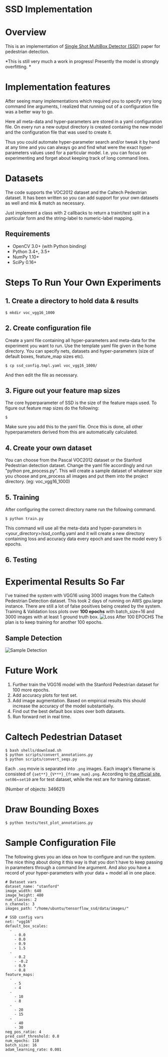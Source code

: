 SSD Implementation 
==============

# Overview

This is an implementation of [Single Shot MultiBox Detector (SSD)](https://arxiv.org/abs/1512.02325)
paper for pedestrian detection. 

*This is still very much a work in progress! Presently the model is strongly overfitting. *

# Implementation features
After seeing many implementations which required you to specify very long command line arguments, I realized that running out of a configuration file was a better way to go. 

Here all meta-data and hyper-parameters are stored in a yaml configuration file. On every run a new output directory is created containig the new model and the configuration file that was used to create it. 

Thus you could automate hyper-parameter search and/or tweak it by hand at any time and you can always go and find what were the exact hyper-parameters values used for a particular model. I.e. you can focus on experimenting and forget about keeping track of long command lines. 

# Datasets

The code supports the VOC2012 dataset and the Caltech Pedestrian dataset. It has been written so you can add  support for your own datasets as well and mix & match as necessary. 

Just implement a class with 2 callbacks to return a traint/test split in a particular form and the string-label to numeric-label mapping.

## Requirements

- OpenCV 3.0+ (with Python binding)
- Python 3.4+, 3.5+
- NumPy 1.10+
- SciPy 0.16+

# Steps To Run Your Own Experiments

## 1. Create a directory to hold data & results
```
$ mkdir voc_vgg16_1000
```


## 2. Create configuration file
Create a yaml file containing all hyper-parameters and meta-data for the experiment you want to run. Use the template yaml file given in the home directory. You can specify nets, datasets and hyper-parameters (size of default boxes, feature_map sizes etc).
```
$ cp ssd_config.tmpl.yaml voc_vgg16_1000/
```
And then edit the file as necessary. 

## 3. Figure out your feature map sizes
The core hyperparameter of SSD is the size of the feature maps used. To figure out feature map sizes do the following:
```
$ 
```
Make sure you add this to the yaml file. 
Once this is done, all other hyperparameters derived from this are automatically calculated. 

## 4. Create your own dataset
You can choose from the Pascal VOC2012 dataset or the Stanford Pedestrian detection dataset. Change the yaml file accordingly and run "python pre_process.py". This will create a sample dataset of whatever size you choose and pre_process all images and put them into the project directory. (eg: voc_vgg16_1000)

## 5. Training
After configuring the correct directory name run the following command.
```
$ python train.py
```
This command will use all the meta-data and hyper-parameters in <your_directory>/ssd_config.yaml and it will create a new directory containing loss and accuracy data every epoch and save the model every 5 epochs. 

## 6. Testing 


# Experimental Results So Far
I've trained the system with VGG16 using 3000 images from the Caltech Pedestrian Detection dataset. This took 2 days of running on AWS gpu.large instance. There are still a lot of false positives being created by the system. 
Training & Validation loss plots over **100 epochs** with batch_size=16 and 3000 images with at least 1 ground truth box.
![Loss After 100 EPOCHS](https://raw.githubusercontent.com/railsnoob/ssd_tensorflow/master/docs/ssd_loss.png)
The plan is to keep training for another 100 epochs.


## Sample Detection
![Sample Detection](https://raw.githubusercontent.com/railsnoob/ssd_tensorflow/master/docs/working-prediction.png)

# Future Work
1. Further train the VGG16 model with the Stanford Pedestrian dataset for 100 more epochs.
2. Add accuracy plots for test set.
2. Add image augmentation. Based on empirical results this should increase the accuracy of the model substantially.
3. Find out the best default box sizes over both datasets.
4. Run forward net in real time.


# Caltech Pedestrian Dataset

```
$ bash shells/download.sh
$ python scripts/convert_annotations.py
$ python scripts/convert_seqs.py
```

Each `.seq` movie is separated into `.png` images. Each image's filename is consisted of `{set**}_{V***}_{frame_num}.png`. According to [the official site](http://www.vision.caltech.edu/Image_Datasets/CaltechPedestrians/), `set06`~`set10` are for test dataset, while the rest are for training dataset.

(Number of objects: 346621)

# Draw Bounding Boxes

```
$ python tests/test_plot_annotations.py
```

# Sample Configuration File
The following gives you an idea on how to configure and run the system. The nice thing about doing it this way is that you don't have to keep passing in parameters through a command line argument. And also you have a record of your hyper-parameters with your data + model all in one place. 


```
# Dataset vars
dataset_name: "stanford"
image_width: 640
image_height: 480
num_classes: 2
n_channels: 3
images_path: "/home/ubuntu/tensorflow_ssd/data/images/"

# SSD config vars
net: "vgg16"
default_box_scales:
  -
    - 0.0
    - 0.0
    - 0.9
    - 1.5
  -
    - 0.2
    - -0.2
    - 0.9
    - 0.8
feature_maps:
  -
    - 5
    - 4
  -
    - 10
    - 8
  -
    - 20
    - 15
  -
    - 40
    - 30
neg_pos_ratio: 4
pred_conf_threshold: 0.8
num_epochs: 110
batch_size: 16
adam_learning_rate: 0.001
```
